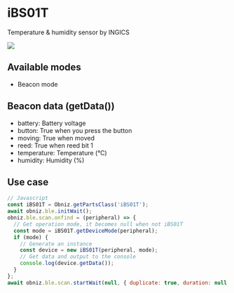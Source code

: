 # iBS01T

Temperature & humidity sensor by INGICS

![](image.jpg)

## Available modes

- Beacon mode

## Beacon data (getData())

- battery: Battery voltage
- button: True when you press the button
- moving: True when moved
- reed: True when reed bit 1
- temperature: Temperature (℃)
- humidity: Humidity (%)

## Use case

```javascript
// Javascript
const iBS01T = Obniz.getPartsClass('iBS01T');
await obniz.ble.initWait();
obniz.ble.scan.onfind = (peripheral) => {
  // Get operation mode, it becomes null when not iBS01T
  const mode = iBS01T.getDeviceMode(peripheral);
  if (mode) {
    // Generate an instance
    const device = new iBS01T(peripheral, mode);
    // Get data and output to the console
    console.log(device.getData());
  }
};
await obniz.ble.scan.startWait(null, { duplicate: true, duration: null });
```
